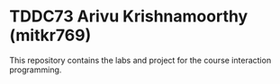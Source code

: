 # TDDC73 Arivu Krishnamoorthy (mitkr769)
This repository contains the labs and project for the course interaction programming.

